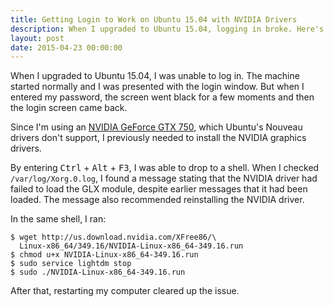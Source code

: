 ```yaml
---
title: Getting Login to Work on Ubuntu 15.04 with NVIDIA Drivers
description: When I upgraded to Ubuntu 15.04, logging in broke. Here's how I fixed it.
layout: post
date: 2015-04-23 00:00:00
---
```


When I upgraded to Ubuntu 15.04, I was unable to log in. The machine started normally and I was presented with the login window. But when I entered my password, the screen went black for a few moments and then the login screen came back.

Since I'm using an [NVIDIA GeForce GTX 750](http://www.geforce.com/hardware/desktop-gpus/geforce-gtx-750), which Ubuntu's Nouveau drivers don't support, I previously needed to install the NVIDIA graphics drivers.

By entering <kbd>Ctrl</kbd> + <kbd>Alt</kbd> + <kbd>F3</kbd>, I was able to drop to a shell. When I checked `/var/log/Xorg.0.log`, I found a message stating that the NVIDIA driver had failed to load the GLX module, despite earlier messages that it had been loaded. The message also recommended reinstalling the NVIDIA driver.

In the same shell, I ran:

```
$ wget http://us.download.nvidia.com/XFree86/\
  Linux-x86_64/349.16/NVIDIA-Linux-x86_64-349.16.run
$ chmod u+x NVIDIA-Linux-x86_64-349.16.run
$ sudo service lightdm stop
$ sudo ./NVIDIA-Linux-x86_64-349.16.run
```

After that, restarting my computer cleared up the issue.
